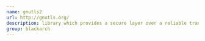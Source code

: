 ```yaml
---
name: gnutls2
url: http://gnutls.org/
description: library which provides a secure layer over a reliable transport layer (Version 2) URL : http://gnutls.org/ Groups : blackarch blackarch-crypto
group: blackarch
---
```

